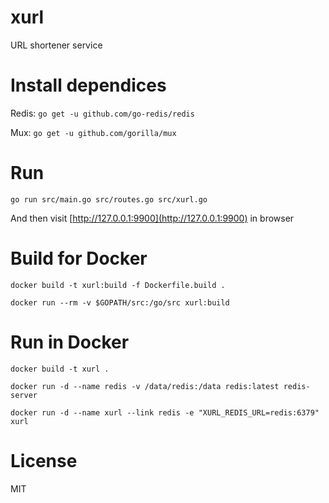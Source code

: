 # xurl
URL shortener service

# Install dependices
Redis: `go get -u github.com/go-redis/redis`

Mux: `go get -u github.com/gorilla/mux`

# Run
`go run src/main.go src/routes.go src/xurl.go`

And then visit [http://127.0.0.1:9900](http://127.0.0.1:9900) in browser

# Build for Docker
`docker build -t xurl:build -f Dockerfile.build .`

`docker run --rm -v $GOPATH/src:/go/src xurl:build`

# Run in Docker
`docker build -t xurl .`

`docker run -d --name redis -v /data/redis:/data redis:latest redis-server`

`docker run -d --name xurl --link redis -e "XURL_REDIS_URL=redis:6379" xurl`

# License
MIT
